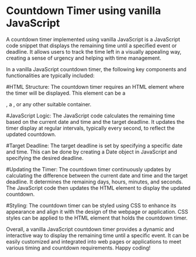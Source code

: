 
# Countdown Timer using vanilla JavaScript

A countdown timer implemented using vanilla JavaScript is a JavaScript code snippet that displays the remaining time until a specified event or deadline. It allows users to track the time left in a visually appealing way, creating a sense of urgency and helping with time management.

In a vanilla JavaScript countdown timer, the following key components and functionalities are typically included:

#HTML Structure: 
The countdown timer requires an HTML element where the timer will be displayed. This element can be a <div>, a <span>, or any other suitable container.

#JavaScript Logic: 
The JavaScript code calculates the remaining time based on the current date and time and the target deadline. It updates the timer display at regular intervals, typically every second, to reflect the updated countdown.

#Target Deadline: 
The target deadline is set by specifying a specific date and time. This can be done by creating a Date object in JavaScript and specifying the desired deadline.

#Updating the Timer: 
The countdown timer continuously updates by calculating the difference between the current date and time and the target deadline. It determines the remaining days, hours, minutes, and seconds. The JavaScript code then updates the HTML element to display the updated countdown.

#Styling:
The countdown timer can be styled using CSS to enhance its appearance and align it with the design of the webpage or application. CSS styles can be applied to the HTML element that holds the countdown timer.

Overall, a vanilla JavaScript countdown timer provides a dynamic and interactive way to display the remaining time until a specific event. It can be easily customized and integrated into web pages or applications to meet various timing and countdown requirements.
Happy coding!
